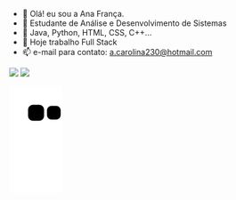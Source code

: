 - 👋 Olá! eu sou a Ana França.
- 🌱 Estudante de Análise e Desenvolvimento de Sistemas
- 🌱 Java, Python, HTML, CSS, C++...
- 💞 Hoje trabalho Full Stack
- 📫 e-mail para contato: a.carolina230@hotmail.com

<!---
AnaFrn/AnaFrn is a ✨ special ✨ repository because its `README.md` (this file) appears on your GitHub profile.
You can click the Preview link to take a look at your changes.
--->

<div> 
  <a href = "mailto:a.carolina230@hotmail.com"><img src="https://img.shields.io/badge/Microsoft_Outlook-0078D4?style=for-the-badge&logo=microsoft-outlook&logoColor=white" target="_blank"></a>
  <a href="https://www.linkedin.com/in/anacfranca" target="_blank"><img src="https://img.shields.io/badge/-LinkedIn-%230077B5?style=for-the-badge&logo=linkedin&logoColor=white" target="_blank"></a> 
 
  ![Snake animation](https://github.com/rafaballerini/rafaballerini/blob/output/github-contribution-grid-snake.svg)
 
</div>
